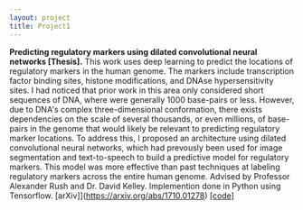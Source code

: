 ```yaml
---
layout: project
title: Project1
---
```

**Predicting regulatory markers using dilated convolutional neural networks [Thesis].**
	This work uses deep learning to predict the locations of regulatory markers in the human genome. The markers include transcription factor binding sites, histone modifications, and DNAse hypersensitivity sites. I had noticed that prior work in this area only considered short sequences of DNA, where were generally 1000 base-pairs or less. However, due to DNA's complex three-dimensional conformation, there exists dependencies on the scale of several thousands, or even millions, of base-pairs in the genome that would likely be relevant to predicting regulatory marker locations. To address this, I proposed an architecture using dilated convolutional neural networks, which had prevously been used for image segmentation and text-to-speech to build a predictive model for regulatory markers. This model was more effective than past techniques at labeling regulatory markers across the entire human genome. Advised by Professor Alexander Rush and Dr. David Kelley. Implemention done in Python using Tensorflow. [arXiv]](https://arxiv.org/abs/1710.01278) [[code]](https://github.com/harvardnlp/regulatory-prediction)